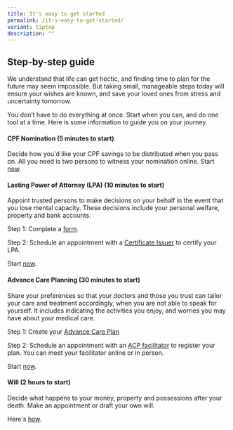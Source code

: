 ```yaml
---
title: It's easy to get started
permalink: /it-s-easy-to-get-started/
variant: tiptap
description: ""
---
```

<h2>Step-by-step guide</h2>
<p>We understand that life can get hectic, and finding time to plan for the
future may seem impossible. But taking small, manageable steps today will
ensure your wishes are known, and save your loved ones from stress and
uncertainty tomorrow.</p>
<p>You don’t have to do everything at once. Start when you can, and do one
tool at a time. Here is some information to guide you on your journey.</p>
<h4><strong>CPF Nomination (5 minutes to start)</strong></h4>
<p>Decide how you'd like your CPF savings to be distributed when you pass
on. All you need is two persons to witness your nomination online. Start
<a href="https://www.cpf.gov.sg/member/account-services/providing-for-your-loved-ones/making-a-cpf-nomination" rel="noopener nofollow" target="_blank">now</a>.</p>
<h4><strong>Lasting Power of Attorney (LPA) (10 minutes to start)</strong></h4>
<p>Appoint trusted persons to make decisions on your behalf in the event
that you lose mental capacity. These decisions include your personal welfare,
property and bank accounts.</p>
<p>Step 1: Complete a <a href="https://mylegacy.life.gov.sg/find-a-service/lpa/" rel="noopener nofollow" target="_blank">form</a>.</p>
<p>Step 2: Schedule an appointment with a <a href="https://www.msf.gov.sg/what-we-do/opg/lasting-power-of-attorney/where-to-find-a-certificate-issuer" rel="noopener nofollow" target="_blank">Certificate Issuer</a> to
certify your LPA.</p>
<p>Start <a href="https://mylegacy.life.gov.sg/find-a-service/lpa/" rel="noopener nofollow" target="_blank">now</a>.</p>
<h4><strong>Advance Care Planning (30 minutes to start)</strong></h4>
<p>Share your preferences so that your doctors and those you trust can tailor
your care and treatment accordingly, when you are not able to speak for
yourself. It includes indicating the activities you enjoy, and worries
you may have about your medical care.</p>
<p>Step 1: Create your <a href="https://mylegacy.life.gov.sg/find-a-service/acp/" rel="noopener nofollow" target="_blank">Advance Care Plan</a>
</p>
<p>Step 2: Schedule an appointment with an <a href="https://mylegacy.life.gov.sg/find-a-service/find-advance-care-plan-facilitator/" rel="noopener nofollow" target="_blank">ACP facilitator</a> to
register your plan. You can meet your facilitator online or in person.</p>
<p>Start <a href="https://mylegacy.life.gov.sg/find-a-service/acp/" rel="noopener nofollow" target="_blank">now</a>.</p>
<h4><strong>Will (2 hours to start)</strong></h4>
<p>Decide what happens to your money, property and possessions after your
death. Make an appointment or draft your own will.</p>
<p>Here's <a href="https://mylegacy.life.gov.sg/end-of-life-planning/write-a-will/" rel="noopener nofollow" target="_blank">how</a>.</p>
<p></p>
<p></p>
<p></p>
<p></p>
<p></p>